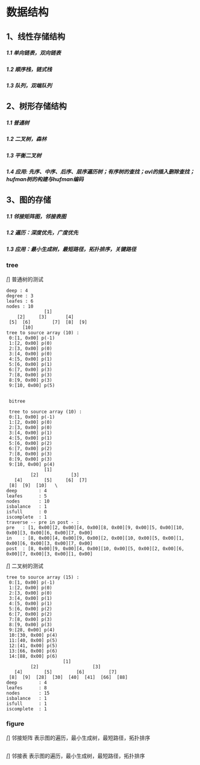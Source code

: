 # 数据结构

## 1、线性存储结构
##### 1.1 单向链表，双向链表
##### 1.2 顺序栈，链式栈
##### 1.3 队列，双端队列

## 2、树形存储结构
##### 1.1 普通树
##### 1.2 二叉树，森林
##### 1.3 平衡二叉树
##### 1.4 应用: 先序、中序、后序、层序遍历树；有序树的查找；avl的插入删除查找；hufman树的构建与hufman编码

## 3、图的存储
##### 1.1 邻接矩阵图，邻接表图
##### 1.2 遍历：深度优先，广度优先
##### 1.3 应用：最小生成树，最短路径，拓扑排序，关键路径


### tree
*[*] 普通树的测试
```
deep : 4 
degree : 3 
leafes : 6 
nodes : 10 
              [1]              
    [2]     [3]       [4]      
 [5]  [6]        [7]  [8]  [9] 
      [10]                     
tree to source array (10) :
 0:[1, 0x00] p(-1)
 1:[2, 0x00] p(0)
 2:[3, 0x00] p(0)
 3:[4, 0x00] p(0)
 4:[5, 0x00] p(1)
 5:[6, 0x00] p(1)
 6:[7, 0x00] p(3)
 7:[8, 0x00] p(3)
 8:[9, 0x00] p(3)
 9:[10, 0x00] p(5)


 bitree

 tree to source array (10) :
 0:[1, 0x00] p(-1)
 1:[2, 0x00] p(0)
 2:[3, 0x00] p(0)
 3:[4, 0x00] p(1)
 4:[5, 0x00] p(1)
 5:[6, 0x00] p(2)
 6:[7, 0x00] p(2)
 7:[8, 0x00] p(3)
 8:[9, 0x00] p(3)
 9:[10, 0x00] p(4)
              [1]              
         [2]            [3]    
   [4]        [5]     [6]  [7] 
 [8]  [9]  [10]   \            
deep        : 4 
leafes      : 5 
nodes       : 10 
isbalance   : 1 
isfull      : 0 
iscomplete  : 1 
traverse -- pre in post - :
pre   : [1, 0x00][2, 0x00][4, 0x00][8, 0x00][9, 0x00][5, 0x00][10, 0x00][3, 0x00][6, 0x00][7, 0x00]
in    : [8, 0x00][4, 0x00][9, 0x00][2, 0x00][10, 0x00][5, 0x00][1, 0x00][6, 0x00][3, 0x00][7, 0x00]
post  : [8, 0x00][9, 0x00][4, 0x00][10, 0x00][5, 0x00][2, 0x00][6, 0x00][7, 0x00][3, 0x00][1, 0x00]
```

*[*] 二叉树的测试
```
tree to source array (15) :
 0:[1, 0x00] p(-1)
 1:[2, 0x00] p(0)
 2:[3, 0x00] p(0)
 3:[4, 0x00] p(1)
 4:[5, 0x00] p(1)
 5:[6, 0x00] p(2)
 6:[7, 0x00] p(2)
 7:[8, 0x00] p(3)
 8:[9, 0x00] p(3)
 9:[28, 0x00] p(4)
 10:[30, 0x00] p(4)
 11:[40, 0x00] p(5)
 12:[41, 0x00] p(5)
 13:[66, 0x00] p(6)
 14:[88, 0x00] p(6)
                     [1]                      
         [2]                    [3]           
   [4]        [5]         [6]         [7]     
 [8]  [9]  [28]  [30]  [40]  [41]  [66]  [88] 
deep        : 4 
leafes      : 8 
nodes       : 15 
isbalance   : 1 
isfull      : 1 
iscomplete  : 1
```
### figure
*[*] 邻接矩阵 表示图的遍历，最小生成树，最短路径，拓扑排序
```

```

*[*] 邻接表 表示图的遍历，最小生成树，最短路径，拓扑排序
```

```
